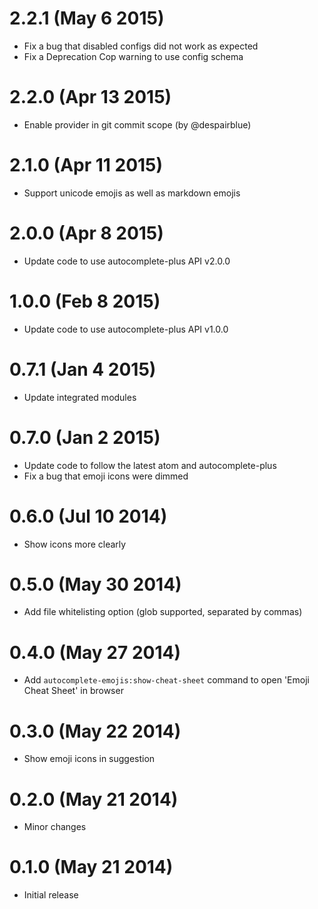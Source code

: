 2.2.1 (May 6 2015)
==================

* Fix a bug that disabled configs did not work as expected
* Fix a Deprecation Cop warning to use config schema

2.2.0 (Apr 13 2015)
==================

* Enable provider in git commit scope (by @despairblue)

2.1.0 (Apr 11 2015)
==================

* Support unicode emojis as well as markdown emojis

2.0.0 (Apr 8 2015)
==================

* Update code to use autocomplete-plus API v2.0.0

1.0.0 (Feb 8 2015)
==================

* Update code to use autocomplete-plus API v1.0.0

0.7.1 (Jan 4 2015)
==================

* Update integrated modules

0.7.0 (Jan 2 2015)
==================

* Update code to follow the latest atom and autocomplete-plus
* Fix a bug that emoji icons were dimmed

0.6.0 (Jul 10 2014)
===================

* Show icons more clearly

0.5.0 (May 30 2014)
===================

* Add file whitelisting option (glob supported, separated by commas)

0.4.0 (May 27 2014)
===================

* Add ```autocomplete-emojis:show-cheat-sheet``` command to open 'Emoji Cheat Sheet' in browser

0.3.0 (May 22 2014)
===================

* Show emoji icons in suggestion

0.2.0 (May 21 2014)
===================

* Minor changes

0.1.0 (May 21 2014)
===================

* Initial release
